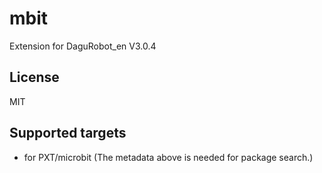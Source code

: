 # mbit

Extension for DaguRobot_en V3.0.4

## License

MIT

## Supported targets

* for PXT/microbit
(The metadata above is needed for package search.)
